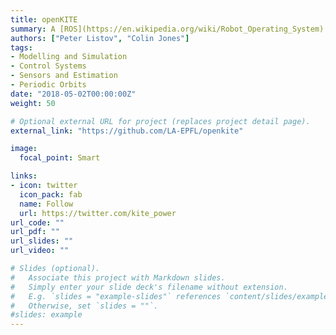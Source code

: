 ```yaml
---
title: openKITE
summary: A [ROS](https://en.wikipedia.org/wiki/Robot_Operating_System) package for simulation, estimation and control of rigid-wing airborne wind energy systems.
authors: ["Peter Listov", "Colin Jones"]
tags:
- Modelling and Simulation
- Control Systems
- Sensors and Estimation
- Periodic Orbits
date: "2018-05-02T00:00:00Z"
weight: 50

# Optional external URL for project (replaces project detail page).
external_link: "https://github.com/LA-EPFL/openkite"

image:
  focal_point: Smart

links:
- icon: twitter
  icon_pack: fab
  name: Follow
  url: https://twitter.com/kite_power
url_code: ""
url_pdf: ""
url_slides: ""
url_video: ""

# Slides (optional).
#   Associate this project with Markdown slides.
#   Simply enter your slide deck's filename without extension.
#   E.g. `slides = "example-slides"` references `content/slides/example-slides.md`.
#   Otherwise, set `slides = ""`.
#slides: example
---
```

